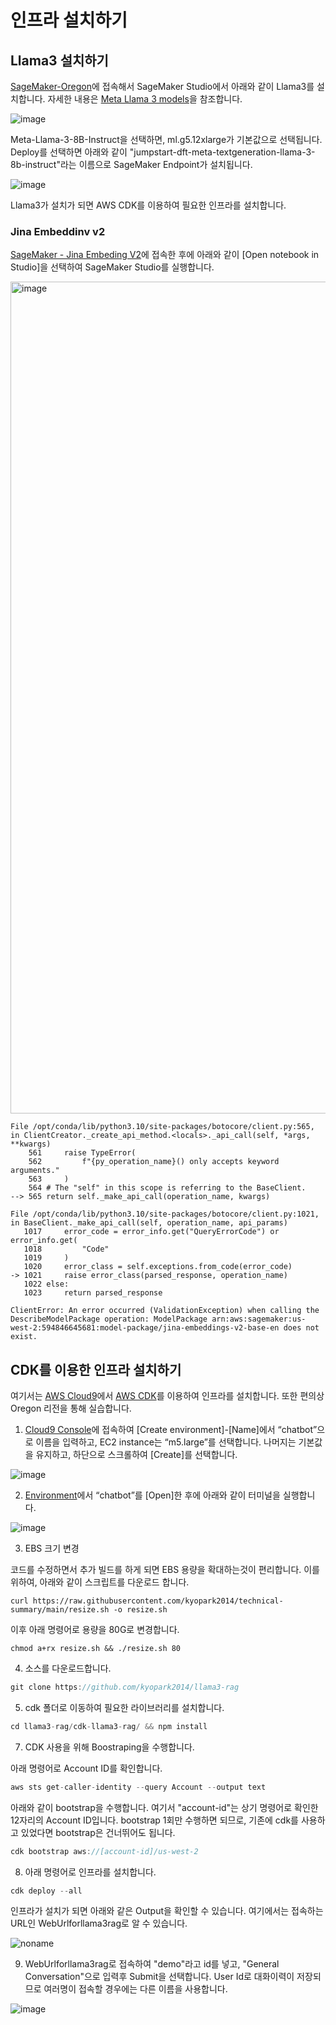 # 인프라 설치하기

## Llama3 설치하기

[SageMaker-Oregon](https://us-west-2.console.aws.amazon.com/sagemaker/home?region=us-west-2#/studio-landing)에 접속해서 SageMaker Studio에서 아래와 같이 Llama3를 설치합니다. 자세한 내용은 [Meta Llama 3 models](https://aws.amazon.com/ko/blogs/machine-learning/meta-llama-3-models-are-now-available-in-amazon-sagemaker-jumpstart/)을 참조합니다. 

![image](https://github.com/kyopark2014/llama3-langchain-rag/assets/52392004/7aa5db7e-c8aa-4f27-9c77-19b561e1426a)

Meta-Llama-3-8B-Instruct을 선택하면, ml.g5.12xlarge가 기본값으로 선택됩니다. Deploy를 선택하면 아래와 같이 "jumpstart-dft-meta-textgeneration-llama-3-8b-instruct"라는 이름으로 SageMaker Endpoint가 설치됩니다. 

![image](https://github.com/kyopark2014/llama3-langchain-rag/assets/52392004/2aa02d81-b7c6-473c-a1e9-a6070453e42f)

Llama3가 설치가 되면 AWS CDK를 이용하여 필요한 인프라를 설치합니다.

### Jina Embeddinv v2

[SageMaker - Jina Embeding V2](https://us-west-2.console.aws.amazon.com/sagemaker/playground?region=us-west-2#/foundation-models/playground/prodview-5iljbegvoi66w)에 접속한 후에 아래와 같이 [Open notebook in Studio]을 선택하여 SageMaker Studio를 실행합니다. 

<img width="1331" alt="image" src="https://github.com/kyopark2014/llama3-rag/assets/52392004/271cc396-6793-4953-a98b-d1dea2442fed">


```text
File /opt/conda/lib/python3.10/site-packages/botocore/client.py:565, in ClientCreator._create_api_method.<locals>._api_call(self, *args, **kwargs)
    561     raise TypeError(
    562         f"{py_operation_name}() only accepts keyword arguments."
    563     )
    564 # The "self" in this scope is referring to the BaseClient.
--> 565 return self._make_api_call(operation_name, kwargs)

File /opt/conda/lib/python3.10/site-packages/botocore/client.py:1021, in BaseClient._make_api_call(self, operation_name, api_params)
   1017     error_code = error_info.get("QueryErrorCode") or error_info.get(
   1018         "Code"
   1019     )
   1020     error_class = self.exceptions.from_code(error_code)
-> 1021     raise error_class(parsed_response, operation_name)
   1022 else:
   1023     return parsed_response

ClientError: An error occurred (ValidationException) when calling the DescribeModelPackage operation: ModelPackage arn:aws:sagemaker:us-west-2:594846645681:model-package/jina-embeddings-v2-base-en does not exist.
```


## CDK를 이용한 인프라 설치하기

여기서는 [AWS Cloud9](https://aws.amazon.com/ko/cloud9/)에서 [AWS CDK](https://aws.amazon.com/ko/cdk/)를 이용하여 인프라를 설치합니다. 또한 편의상 Oregon 리전을 통해 실습합니다.

1) [Cloud9 Console](https://us-west-2.console.aws.amazon.com/cloud9control/home?region=us-west-2#/create)에 접속하여 [Create environment]-[Name]에서 “chatbot”으로 이름을 입력하고, EC2 instance는 “m5.large”를 선택합니다. 나머지는 기본값을 유지하고, 하단으로 스크롤하여 [Create]를 선택합니다.

![image](https://github.com/kyopark2014/demo-ai-dansing-robot/assets/52392004/807e3712-d98f-4359-9c79-0ea8359861ea)

2) [Environment](https://us-west-2.console.aws.amazon.com/cloud9control/home?region=us-west-2#/)에서 “chatbot”를 [Open]한 후에 아래와 같이 터미널을 실행합니다.

![image](https://github.com/kyopark2014/demo-ai-dansing-robot/assets/52392004/314d1acf-e5f6-4ba5-810c-9bc06bb4ef03)

3) EBS 크기 변경

코드를 수정하면서 추가 빌드를 하게 되면 EBS 용량을 확대하는것이 편리합니다. 이를 위하여, 아래와 같이 스크립트를 다운로드 합니다. 

```text
curl https://raw.githubusercontent.com/kyopark2014/technical-summary/main/resize.sh -o resize.sh
```

이후 아래 명령어로 용량을 80G로 변경합니다.
```text
chmod a+rx resize.sh && ./resize.sh 80
```

4) 소스를 다운로드합니다.

```java
git clone https://github.com/kyopark2014/llama3-rag
```

5) cdk 폴더로 이동하여 필요한 라이브러리를 설치합니다.

```java
cd llama3-rag/cdk-llama3-rag/ && npm install
```

7) CDK 사용을 위해 Boostraping을 수행합니다.

아래 명령어로 Account ID를 확인합니다.

```java
aws sts get-caller-identity --query Account --output text
```

아래와 같이 bootstrap을 수행합니다. 여기서 "account-id"는 상기 명령어로 확인한 12자리의 Account ID입니다. bootstrap 1회만 수행하면 되므로, 기존에 cdk를 사용하고 있었다면 bootstrap은 건너뛰어도 됩니다.

```java
cdk bootstrap aws://[account-id]/us-west-2
```

8) 아래 명령어로 인프라를 설치합니다.

```java
cdk deploy --all
```

인프라가 설치가 되면 아래와 같은 Output을 확인할 수 있습니다. 여기에서는 접속하는 URL인 WebUrlforllama3rag로 알 수 있습니다.

![noname](https://github.com/kyopark2014/llama3-langchain-kor/assets/52392004/2a28c2ca-294f-4374-a099-da124d84e485)

9) WebUrlforllama3rag로 접속하여 "demo"라고 id를 넣고, "General Conversation"으로 입력후 Submit을 선택합니다. User Id로 대화이력이 저장되므로 여러명이 접속할 경우에는 다른 이름을 사용합니다.

![image](https://github.com/kyopark2014/llama3-langchain-kor/assets/52392004/dfccc134-e731-41cb-b78a-d111ed742244)

    
